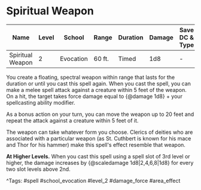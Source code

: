 # Spiritual Weapon

| Name | Level | School | Range | Duration | Damage | Save DC & Type |
|------|-------|--------|-------|----------|--------|----------------|
| Spiritual Weapon | 2 | Evocation | 60 ft. | Timed | 1d8 | - |

You create a floating, spectral weapon within range that lasts for the duration or until you cast this spell again. When you cast the spell, you can make a melee spell attack against a creature within 5 feet of the weapon. On a hit, the target takes force damage equal to {@damage 1d8} + your spellcasting ability modifier.

As a bonus action on your turn, you can move the weapon up to 20 feet and repeat the attack against a creature within 5 feet of it.

The weapon can take whatever form you choose. Clerics of deities who are associated with a particular weapon (as St. Cuthbert is known for his mace and Thor for his hammer) make this spell's effect resemble that weapon.

**At Higher Levels.** When you cast this spell using a spell slot of 3rd level or higher, the damage increases by {@scaledamage 1d8|2,4,6,8|1d8} for every two slot levels above 2nd.

^Tags: #spell #school_evocation #level_2 #damage_force #area_effect